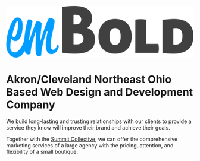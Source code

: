![emBold](../assets/embold.svg)

# Akron/Cleveland Northeast Ohio Based Web Design and Development Company

We build long-lasting and trusting relationships with our clients to provide a service they know will improve their brand and achieve their goals.

Together with the [Summit Collective](http://summitcollective.org/), we can offer the comprehensive marketing services of a large agency with the pricing, attention, and flexibility of a small boutique.